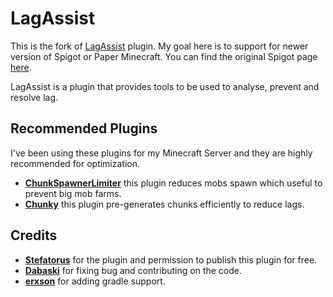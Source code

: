 # LagAssist

This is the fork of [LagAssist](https://git.entryrise.com/stefatorus/LagAssist) plugin.
My goal here is to support for newer version of Spigot or Paper Minecraft.
You can find the original Spigot page [here](https://www.spigotmc.org/resources/lagassist-%E2%9A%A1-advanced-performance-solution-%E2%9A%A1-1-8-1-19-x-compatible.56399/
).

LagAssist is a plugin that provides tools to be used to analyse, prevent and resolve lag.

## Recommended Plugins

I've been using these plugins for my Minecraft Server and they are highly recommended for optimization.

- <b>[ChunkSpawnerLimiter](https://modrinth.com/plugin/chunkspawnerlimiter)</b> this plugin reduces mobs spawn which useful
to prevent big mob farms.
- <b>[Chunky](https://modrinth.com/plugin/chunky)</b> this plugin pre-generates chunks efficiently to reduce lags.

## Credits
- <b>[Stefatorus](https://github.com/Stefatorus)</b> for the plugin and permission to publish this plugin for free.
- <b>[Dabaski](https://github.com/Dabaski)</b> for fixing bug and contributing on the code.
- <b>[erxson](https://github.com/erxson)</b> for adding gradle support.
